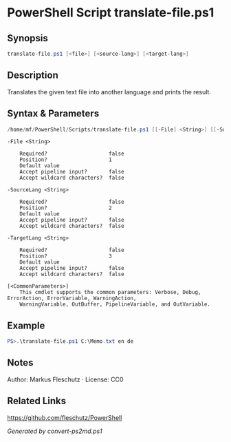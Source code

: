 # PowerShell Script translate-file.ps1

## Synopsis
```powershell
translate-file.ps1 [<file>] [<source-lang>] [<target-lang>]
```

## Description
Translates the given text file into another language and prints the result.

## Syntax & Parameters
```powershell
/home/mf/PowerShell/Scripts/translate-file.ps1 [[-File] <String>] [[-SourceLang] <String>] [[-TargetLang] <String>] [<CommonParameters>]
```

```
-File <String>
    
    Required?                    false
    Position?                    1
    Default value                
    Accept pipeline input?       false
    Accept wildcard characters?  false
```

```
-SourceLang <String>
    
    Required?                    false
    Position?                    2
    Default value                
    Accept pipeline input?       false
    Accept wildcard characters?  false
```

```
-TargetLang <String>
    
    Required?                    false
    Position?                    3
    Default value                
    Accept pipeline input?       false
    Accept wildcard characters?  false
```

```
[<CommonParameters>]
    This cmdlet supports the common parameters: Verbose, Debug, ErrorAction, ErrorVariable, WarningAction, 
    WarningVariable, OutBuffer, PipelineVariable, and OutVariable.
```

## Example
```powershell
PS>.\translate-file.ps1 C:\Memo.txt en de
```


## Notes
Author: Markus Fleschutz · License: CC0

## Related Links
https://github.com/fleschutz/PowerShell

*Generated by convert-ps2md.ps1*
